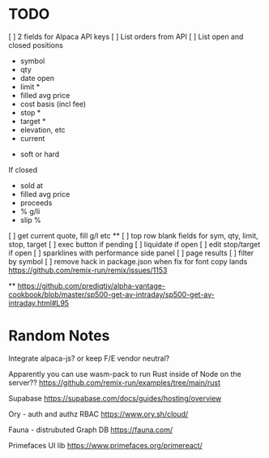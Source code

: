 
# TODO

[ ] 2 fields for Alpaca API keys
[ ] List orders from API
[ ] List open and closed positions
   - symbol
   - qty
   - date open
   - limit *
   - filled avg price
   - cost basis (incl fee)
   - stop *
   - target *
   - elevation, etc
   - current

* soft or hard

If closed
   - sold at
   - filled avg price
   - proceeds
   - % g/li
   - slip %

[ ] get current quote, fill g/l etc **
[ ] top row blank fields for sym, qty, limit, stop, target
[ ] exec button if pending
[ ] liquidate if open
[ ] edit stop/target if open
[ ] sparklines with performance side panel
[ ] page results
[ ] filter by symbol
[ ] remove hack in package.json when fix for font copy lands https://github.com/remix-run/remix/issues/1153

** https://github.com/prediqtiv/alpha-vantage-cookbook/blob/master/sp500-get-av-intraday/sp500-get-av-intraday.html#L95

# Random Notes

Integrate alpaca-js? or keep F/E vendor neutral?

Apparently you can use wasm-pack to run Rust inside of Node on the server??
https://github.com/remix-run/examples/tree/main/rust

Supabase
https://supabase.com/docs/guides/hosting/overview

Ory - auth and authz RBAC
https://www.ory.sh/cloud/

Fauna - distrubuted Graph DB
https://fauna.com/

Primefaces UI lib https://www.primefaces.org/primereact/


